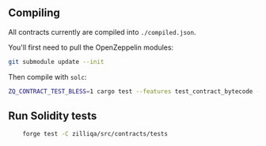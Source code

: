 ## Compiling

All contracts currently are compiled into `./compiled.json`.

You'll first need to pull the OpenZeppelin modules:

```sh
git submodule update --init
```

Then compile with `solc`:

```sh
ZQ_CONTRACT_TEST_BLESS=1 cargo test --features test_contract_bytecode -- contracts::tests::compile_all
```

## Run Solidity tests

```sh
    forge test -C zilliqa/src/contracts/tests
```